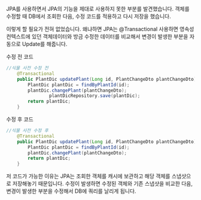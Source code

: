 JPA를 사용하면서 JPA의 기능을 제대로 사용하지 못한 부분를 발견했습니다. 객체를 수정할 때 DB에서 조회한 다음, 수정 코드를 적용하고 다시 저장을 했습니다. 

이렇게 할 필요가 전혀 없었습니다. 왜냐하면 JPA는 @Transactional 사용하면 영속성 컨텍스트에 있던 객체데이터와 방금 수정한 데이터를 비교해서 변경이 발생한 부분을 자동으로 Update를 해줍니다. 

수정 전 코드 

```java
//식물 사전 수정 전
    @Transactional
    public PlantDic updatePlant(Long id, PlantChangeDto plantChangeDto){
        PlantDic plantDic = findByPlantId(id);
        plantDic.changePlant(plantChangeDto);
				plantDicRepository.save(plantDic);
        return plantDic;
    }
```

수정 후 코드

```java
//식물 사전 수정 후
    @Transactional
    public PlantDic updatePlant(Long id, PlantChangeDto plantChangeDto){
        PlantDic plantDic = findByPlantId(id);
        plantDic.changePlant(plantChangeDto);
        return plantDic;
    }
```

저 코드가 가능한 이유는 JPA는 조회한 객체를 캐시에 보관하고 해당 객체를 스냅샷으로 저장해놓기 때문입니다. 수정이 발생하면 수정된 객체와 기존 스냅샷을 비교한 다음, 변경이 발생한 부분을 수정해서 DB에 쿼리를 날리게 됩니다.
